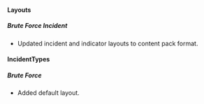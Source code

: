 
#### Layouts
##### Brute Force Incident
 - Updated incident and indicator layouts to content pack format.

#### IncidentTypes
##### Brute Force
 - Added default layout.